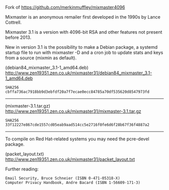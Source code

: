 Fork of https://github.com/merkinmuffley/mixmaster4096

Mixmaster is an anonymous remailer first developed in the 1990s by Lance Cottrell.

Mixmaster 3.1 is a version with 4096-bit RSA and other features not present before 2013.

New in version 3.1 is the possibility to make a Debian package, a systemd startup file to run with mixmaster -D and a cron job to update stats and keys from a source (mixmin as default).

(debian84_mixmaster_3.1-1_amd64.deb) http://www.zen19351.zen.co.uk/mixmaster31/debian84_mixmaster_3.1-1_amd64.deb

    SHA256 cbffa736ac7918bb9d3ebfdf20a7f7ecae0ecc84785a70df535620d8547973fd

----------------------------------------------------------------------

(mixmaster-3.1.tar.gz) http://www.zen19351.zen.co.uk/mixmaster31/mixmaster-3.1.tar.gz

    SHA256 33f12227e867cde1557cd05eab9aad514cc5e2716f0fe6d6f28b67f36f4887a2

----------------------------------------------------------------------

To compile on Red Hat-related systems you may need the pcre-devel package.

(packet_layout.txt) http://www.zen19351.zen.co.uk/mixmaster31/packet_layout.txt

Further reading:

    Email Security, Bruce Schneier (ISBN 0-471-05318-X)
    Computer Privacy Handbook, Andre Bacard (ISBN 1-56609-171-3)
